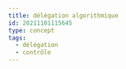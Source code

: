 ```yaml
---
title: délégation algorithmique
id: 20211101115645
type: concept
tags:
  - délégation
  - contrôle
---
```


